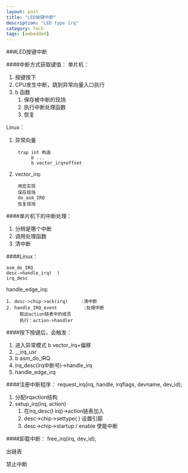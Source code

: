 ```yaml
---
layout: post
title: "LED按键中断"
description: "LED type irq"
category: Tech
tags: [embedded]
---
```



###LED按键中断


####中断方式获取键值：
单片机：

1. 按键按下
2. CPU发生中断，跳到异常向量入口执行
3. b 函数
     1. 保存被中断的现场
     2. 执行中断处理函数
     3. 恢复

Linux：

1. 异常向量

	```
     trap int 构造
          b ...
          b vector_irq+offset
	```

2. vector_irq:

	```
     用宏实现
     保存现场
     do_asm_IRQ
     恢复现场
	```
	
####单片机下的中断处理：
1. 分辨是哪个中断
2. 调用处理函数
3. 清中断

####Linux：

```
asm_do_IRQ
desc->handle_irq(  )
irq_desc
```

handle_edge_irq:

```
1. desc->chip->ack(irq)     :清中断
2. handle_IRQ_event          :处理中断
     取出action链表中的成员
     执行：action->handler
```

####按下按键后，会触发：
1. 进入异常模式
     b vector_irq+偏移
2. __irq_usr
3. b asm_do_IRQ
4. irq_desc(irq中断号)->handle_irq
5. handle_edge_irq

####注册中断程序：
request_irq(irq, handle, irqflags, devname, dev_id);

1. 分配irqaction结构
2. setup_irq(irq, action)
     1. 在irq_desc(I irq)->action链表加入
     2. desc->chip->settype( )	设置引脚
     3. desc->chip->startup / enable  使能中断

####卸载中断：
free_irq(irq, dev_id);

出链表

禁止中断

